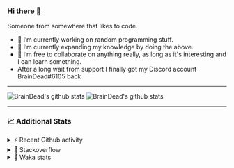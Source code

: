### Hi there 👋

Someone from somewhere that likes to code.

- 🔭 I’m currently working on random programming stuff.
- 🌱 I’m currently expanding my knowledge by doing the above.
- 👯 I’m free to collaborate on anything really, as long as it's interesting and I can learn something.
- After a long wait from support I finally got my Discord account BrainDead#6105 back
<hr>


<img alt="BrainDead's github stats" align="left" src="https://github-readme-stats.vercel.app/api?username=albertopoljak&count_private=true&show_icons=true&theme=radical&hide_border=true"/>
<img alt="BrainDead's github stats" align="left" src="https://github-readme-stats.vercel.app/api/top-langs/?username=albertopoljak&layout=compact&theme=radical&hide_border=true&card_width=250"/>
<br clear="left"/>

<hr>

### 📈 Additional Stats

<details>
  <summary>⚡ Recent Github activity</summary>
  <br/>

  <!--START_SECTION:activity-->
1. ❗️ Opened issue [#81889](https://github.com/odoo/odoo/issues/81889) in [odoo/odoo](https://github.com/odoo/odoo)
2. 🗣 Commented on [#64](https://github.com/HuyaneMatsu/hata/issues/64) in [HuyaneMatsu/hata](https://github.com/HuyaneMatsu/hata)
3. 💪 Opened PR [#64](https://github.com/HuyaneMatsu/hata/pull/64) in [HuyaneMatsu/hata](https://github.com/HuyaneMatsu/hata)
4. 🗣 Commented on [#158](https://github.com/Tortoise-Community/Tortoise-BOT/issues/158) in [Tortoise-Community/Tortoise-BOT](https://github.com/Tortoise-Community/Tortoise-BOT)
5. 🗣 Commented on [#32](https://github.com/albertopoljak/Licensy/issues/32) in [albertopoljak/Licensy](https://github.com/albertopoljak/Licensy)
  <!--END_SECTION:activity-->
</details>

<details>
  <summary>👀 Stackoverflow</summary>

  [![Omid Nikrah StackOverflow](https://github-readme-stackoverflow.vercel.app/?userID=11311072&theme=dark)](https://stackoverflow.com/users/11311072/braindead)

</details>

<details>
  <summary>🤖 Waka stats</summary>
  <br/>

  <!--START_SECTION:waka-->
![Profile Views](http://img.shields.io/badge/Profile%20Views-0-blue)

![Lines of code](https://img.shields.io/badge/From%20Hello%20World%20I%27ve%20Written-275395%20lines%20of%20code-blue)

**🐱 My Github Data** 

> 🏆 72 Contributions in the Year 2022
 > 
> 📦 148.9 kB Used in Github's Storage 
 > 
> 💼 Opted to Hire
 > 
> 📜 33 Public Repositories 
 > 
> 🔑 9 Private Repositories  
 > 
**I'm an Early 🐤** 

```text
🌞 Morning    203 commits    ██████░░░░░░░░░░░░░░░░░░░   24.97% 
🌆 Daytime    313 commits    █████████░░░░░░░░░░░░░░░░   38.5% 
🌃 Evening    205 commits    ██████░░░░░░░░░░░░░░░░░░░   25.22% 
🌙 Night      92 commits     ██░░░░░░░░░░░░░░░░░░░░░░░   11.32%

```
📅 **I'm Most Productive on Wednesday** 

```text
Monday       135 commits    ████░░░░░░░░░░░░░░░░░░░░░   16.61% 
Tuesday      155 commits    ████░░░░░░░░░░░░░░░░░░░░░   19.07% 
Wednesday    158 commits    ████░░░░░░░░░░░░░░░░░░░░░   19.43% 
Thursday     129 commits    ████░░░░░░░░░░░░░░░░░░░░░   15.87% 
Friday       98 commits     ███░░░░░░░░░░░░░░░░░░░░░░   12.05% 
Saturday     61 commits     ██░░░░░░░░░░░░░░░░░░░░░░░   7.5% 
Sunday       77 commits     ██░░░░░░░░░░░░░░░░░░░░░░░   9.47%

```


📊 **This Week I Spent My Time On** 

```text
💬 Programming Languages: 
Python                   21 hrs 16 mins      ██████████████████░░░░░░░   73.54% 
XML                      6 hrs 24 mins       █████░░░░░░░░░░░░░░░░░░░░   22.15% 
textmate                 35 mins             ░░░░░░░░░░░░░░░░░░░░░░░░░   2.07% 
CSV file                 14 mins             ░░░░░░░░░░░░░░░░░░░░░░░░░   0.83% 
JavaScript               12 mins             ░░░░░░░░░░░░░░░░░░░░░░░░░   0.74%

🐱‍💻 Projects: 
odoo_14                  28 hrs 54 mins      █████████████████████████   99.93% 
culjak                   0 secs              ░░░░░░░░░░░░░░░░░░░░░░░░░   0.04% 
licensy2                 0 secs              ░░░░░░░░░░░░░░░░░░░░░░░░░   0.03% 
glovia_custom_addons     0 secs              ░░░░░░░░░░░░░░░░░░░░░░░░░   0.0%

💻 Operating System: 
Linux                    28 hrs 55 mins      █████████████████████████   100.0%

```

**I Mostly Code in Python** 

```text
Python                   30 repos            ███████████████████░░░░░░   76.92% 
Java                     4 repos             ██░░░░░░░░░░░░░░░░░░░░░░░   10.26% 
HTML                     2 repos             █░░░░░░░░░░░░░░░░░░░░░░░░   5.13% 
TypeScript               1 repo              ░░░░░░░░░░░░░░░░░░░░░░░░░   2.56% 
JavaScript               1 repo              ░░░░░░░░░░░░░░░░░░░░░░░░░   2.56%

```



 Last Updated on 15/01/2022
<!--END_SECTION:waka-->
</details>
